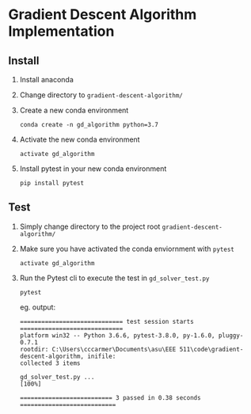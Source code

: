 # Gradient Descent Algorithm Implementation

## Install
1) Install anaconda

2) Change directory to `gradient-descent-algorithm/`

3) Create a new conda environment
    ```
    conda create -n gd_algorithm python=3.7
    ```
3) Activate the new conda environment
    ```
    activate gd_algorithm
    ```

4) Install pytest in your new conda environment
    ```
    pip install pytest
    ```

## Test
1) Simply change directory to the project root `gradient-descent-algorithm/` 
2) Make sure you have activated the conda enviornment with `pytest`
    ```
    activate gd_algorithm
    ```
3) Run the Pytest cli to execute the test in `gd_solver_test.py`
    ```
    pytest
    ```

    eg. output:
    ```
    ============================= test session starts =============================
    platform win32 -- Python 3.6.6, pytest-3.8.0, py-1.6.0, pluggy-0.7.1
    rootdir: C:\Users\cccarmer\Documents\asu\EEE 511\code\gradient-descent-algorithm, inifile:
    collected 3 items

    gd_solver_test.py ...                                                    [100%]

    ========================== 3 passed in 0.38 seconds ===========================
    ```
